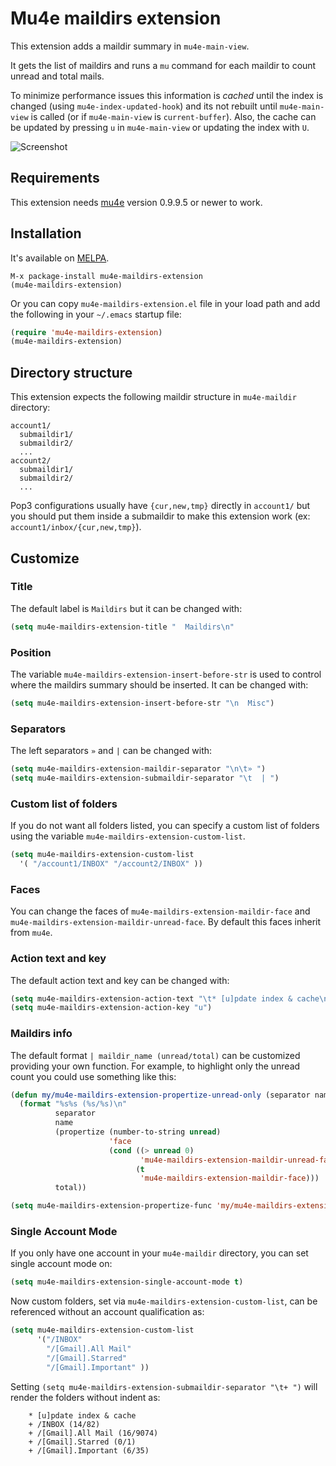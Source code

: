 # Mu4e maildirs extension

This extension adds a maildir summary in `mu4e-main-view`.

It gets the list of maildirs and runs a `mu` command for each maildir to count unread and total mails.

To minimize performance issues this information is _cached_ until the index is changed (using `mu4e-index-updated-hook`) and its not rebuilt until `mu4e-main-view` is called (or if `mu4e-main-view` is `current-buffer`). Also, the cache can be updated by pressing `u` in `mu4e-main-view` or updating the index with `U`.

![Screenshot](https://drive.google.com/uc?export=view&id=0Byv-S6nIE7oRVm85UGVxY3FqMUE)

## Requirements
This extension needs [mu4e](http://github.com/djcb/mu) version 0.9.9.5 or newer to work.

## Installation
It's available on [MELPA](http://melpa.milkbox.net).
```
M-x package-install mu4e-maildirs-extension
(mu4e-maildirs-extension)
```

Or you can copy `mu4e-maildirs-extension.el` file in your load path and add the following in your `~/.emacs` startup file:
```lisp
(require 'mu4e-maildirs-extension)
(mu4e-maildirs-extension)
```

## Directory structure

This extension expects the following maildir structure in `mu4e-maildir` directory:

```
account1/
  submaildir1/
  submaildir2/
  ...
account2/
  submaildir1/
  submaildir2/
  ...
```

Pop3 configurations usually have `{cur,new,tmp}` directly in `account1/` but you should put them inside a submaildir to make this extension work (ex: `account1/inbox/{cur,new,tmp}`).

## Customize

### Title

The default label is `Maildirs` but it can be changed with:

```lisp
(setq mu4e-maildirs-extension-title "  Maildirs\n"
```

### Position

The variable `mu4e-maildirs-extension-insert-before-str` is used to control where the maildirs summary should be inserted. It can be changed with:

```lisp
(setq mu4e-maildirs-extension-insert-before-str "\n  Misc")
```

### Separators

The left separators `»` and `|` can be changed with:

```lisp
(setq mu4e-maildirs-extension-maildir-separator "\n\t» ")
(setq mu4e-maildirs-extension-submaildir-separator "\t  | ")
```

### Custom list of folders

If you do not want all folders listed, you can specify a custom list of folders using the variable `mu4e-maildirs-extension-custom-list`.

```lisp
(setq mu4e-maildirs-extension-custom-list
  '( "/account1/INBOX" "/account2/INBOX" ))
```

### Faces

You can change the faces of `mu4e-maildirs-extension-maildir-face` and `mu4e-maildirs-extension-maildir-unread-face`. By default this faces inherit from `mu4e`.

### Action text and key

The default action text and key can be changed with:

```lisp
(setq mu4e-maildirs-extension-action-text "\t* [u]pdate index & cache\n")
(setq mu4e-maildirs-extension-action-key "u")
```

### Maildirs info

The default format `| maildir_name (unread/total)` can be customized providing your own function. For example, to highlight only the unread count you could use something like this:

```lisp
(defun my/mu4e-maildirs-extension-propertize-unread-only (separator name unread total)
  (format "%s%s (%s/%s)\n"
          separator
          name
          (propertize (number-to-string unread)
                      'face
                      (cond ((> unread 0)
                             'mu4e-maildirs-extension-maildir-unread-face)
                            (t
                             'mu4e-maildirs-extension-maildir-face)))
          total))

(setq mu4e-maildirs-extension-propertize-func 'my/mu4e-maildirs-extension-propertize-unread-only)
```

### Single Account Mode

If you only have one account in your `mu4e-maildir` directory, you can set single account mode on:

```lisp
(setq mu4e-maildirs-extension-single-account-mode t)
```

Now custom folders, set via `mu4e-maildirs-extension-custom-list`, can be referenced without an account qualification as:

```lisp
(setq mu4e-maildirs-extension-custom-list
      '("/INBOX" 
        "/[Gmail].All Mail" 
        "/[Gmail].Starred" 
        "/[Gmail].Important" ))
```

Setting `(setq mu4e-maildirs-extension-submaildir-separator "\t+ ")` will render the folders without indent as:

```
	* [u]pdate index & cache
	+ /INBOX (14/82)
	+ /[Gmail].All Mail (16/9074)
	+ /[Gmail].Starred (0/1)
	+ /[Gmail].Important (6/35)
```
